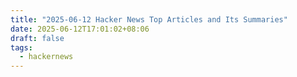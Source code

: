 ```yaml
---
title: "2025-06-12 Hacker News Top Articles and Its Summaries"
date: 2025-06-12T17:01:02+08:06
draft: false
tags:
  - hackernews
---
```



